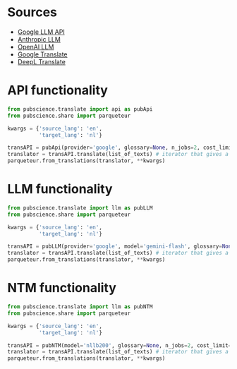 
# Sources

* [Google LLM API](https://aistudio.google.com/app/apikey)
* [Anthropic LLM](https://console.anthropic.com/dashboard)
* [OpenAI LLM](https://platform.openai.com)
* [Google Translate](https://cloud.google.com/translate?hl=en)
* [DeepL Translate](https://www.deepl.com/en/pro-api)

# API functionality

```python
from pubscience.translate import api as pubApi
from pubscience.share import parqueteur

kwargs = {'source_lang': 'en',
          'target_lang': 'nl'}

transAPI = pubApi(provider='google', glossary=None, n_jobs=2, cost_limit=100, **kwargs)
translator = transAPI.translate(list_of_texts) # iterator that gives a tuple(source, target)
parqueteur.from_translations(translator, **kwargs)
```

# LLM functionality

```python
from pubscience.translate import llm as pubLLM
from pubscience.share import parqueteur

kwargs = {'source_lang': 'en',
          'target_lang': 'nl'}

transAPI = pubLLM(provider='google', model='gemini-flash', glossary=None, n_jobs=2, cost_limit=100, **kwargs)
translator = transAPI.translate(list_of_texts) # iterator that gives a tuple(source, target)
parqueteur.from_translations(translator, **kwargs)
```


# NTM functionality

```python
from pubscience.translate import llm as pubNTM
from pubscience.share import parqueteur

kwargs = {'source_lang': 'en',
          'target_lang': 'nl'}

transAPI = pubNTM(model='nllb200', glossary=None, n_jobs=2, cost_limit=100, **kwargs)
translator = transAPI.translate(list_of_texts) # iterator that gives a tuple(source, target)
parqueteur.from_translations(translator, **kwargs)
```
